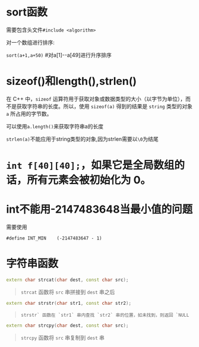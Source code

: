 # sort函数

需要包含头文件`#include <algorithm>`

对一个数组进行排序:

`sort(a+1,a+50)`    #对a[1]--a[49]进行升序排序





# sizeof()和length(),strlen()

在 C++ 中，`sizeof` 运算符用于获取对象或数据类型的大小（以字节为单位），而不是获取字符串的长度。所以，使用 `sizeof(a)` 得到的结果是 `string` 类型的对象 `a` 所占用的字节数。

可以使用`a.length()`来获取字符串a的长度



`strlen(a)`不能应用于string类型的对象,因为strlen需要以`\0`为结尾



# `int f[40][40];`，如果它是全局数组的话，所有元素会被初始化为 0。



# int不能用-2147483648当最小值的问题

需要使用

`#define INT_MIN	(-2147483647 - 1) `



# 字符串函数

```cpp
extern char strcat(char dest, const char src);
```

> `strcat` 函数将 `src` 串拼接到 `dest` 串之后

```cpp
extern char strstr(char str1, const char str2);
```

> ```
> strstr` 函数在 `str1` 串内查找 `str2` 串的位置，如未找到，则返回 `NULL
> ```

```cpp
extern char strcpy(char dest, const char src);
```

> `strcpy` 函数将 `src` 串复制到 `dest` 串